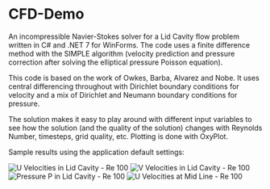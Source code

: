 # CFD-Demo

An incompressible Navier-Stokes solver for a Lid Cavity flow problem written in C# and .NET 7 for WinForms. The code uses a finite difference method 
with the SIMPLE algorithm (velocity prediction and pressure correction after solving the elliptical pressure Poisson equation).

This code is based on the work of Owkes, Barba, Alvarez and Nobe. It uses central differencing throughout with Dirichlet boundary conditions for
velocity and a mix of Dirichlet and Neumann boundary conditions for pressure.

The solution makes it easy to play around with different input variables to see how the solution (and the quality of the solution) changes with
Reynolds Number, timesteps, grid quality, etc. Plotting is done with OxyPlot.

Sample results using the application default settings:

![U Velocities in Lid Cavity - Re 100](https://user-images.githubusercontent.com/17559271/227782456-43415f81-02a1-4578-99cd-71cf4558c533.jpg)
![V Velocities in Lid Cavity - Re 100](https://github.com/Nikkinoodl/CFD-Demo/assets/17559271/f538b894-a62d-4a4b-a473-c45630bb301a)
![Pressure P in Lid Cavity - Re 100](https://github.com/Nikkinoodl/CFD-Demo/assets/17559271/194297c3-f4ad-4670-8712-f60d8f6fc81f)
![U Velocities at Mid Line - Re 100](https://user-images.githubusercontent.com/17559271/227782467-e2a180be-4c97-4b5c-b6c0-6815a8900f36.jpg)
